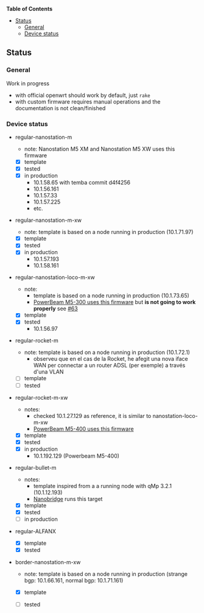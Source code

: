 <!-- START doctoc generated TOC please keep comment here to allow auto update -->
<!-- DON'T EDIT THIS SECTION, INSTEAD RE-RUN doctoc TO UPDATE -->
**Table of Contents**

- [Status](#status)
  - [General](#general)
  - [Device status](#device-status)

<!-- END doctoc generated TOC please keep comment here to allow auto update -->

## Status

### General

Work in progress

- with official openwrt should work by default, just `rake`
- with custom firmware requires manual operations and the documentation is not clean/finished

### Device status

- regular-nanostation-m

    - note: Nanostation M5 XM and Nanostation M5 XW uses this firmware
    - [x] template
    - [x] tested
    - [x] in production
        - 10.1.58.65 with temba commit d4f4256
        - 10.1.56.161
        - 10.1.57.33
        - 10.1.57.225
        - etc.

- regular-nanostation-m-xw

    - note: template is based on a node running in production (10.1.71.97)
    - [x] template
    - [x] tested
    - [x] in production
      - 10.1.57.193
      - 10.1.58.161

- regular-nanostation-loco-m-xw

    - note:
        - template is based on a node running in production (10.1.73.65)
        - [PowerBeam M5-300 uses this firmware](https://openwrt.org/toh/ubiquiti/powerbeam?s[]=powerbeam) but **is not going to work properly** see [#63](https://gitlab.com/guifi-exo/temba/issues/63)
    - [x] template
    - [x] tested
      - 10.1.56.97

- regular-rocket-m

    - note: template is based on a node running in production (10.1.72.1)
        - observeu que en el cas de la Rocket, he afegit una nova iface WAN per connectar a un router ADSL (per exemple) a través d'una VLAN
    - [ ] template
    - [ ] tested

- regular-rocket-m-xw

    - notes:
        - checked 10.1.27.129 as reference, it is similar to nanostation-loco-m-xw
        - [PowerBeam M5-400 uses this firmware](https://openwrt.org/toh/ubiquiti/powerbeam?s[]=powerbeam)
    - [x] template
    - [x] tested
    - [x] in production
      - 10.1.192.129 (Powerbeam M5-400)

- regular-bullet-m

    - notes:
        - template inspired from a a running node with qMp 3.2.1 (10.1.12.193)
        - [Nanobridge](https://openwrt.org/toh/ubiquiti/airmaxm) runs this target
    - [x] template
    - [x] tested
    - [ ] in production

- regular-ALFANX
    - [x] template
    - [x] tested

- border-nanostation-m-xw

    - note: template is based on a node running in production (strange bgp: 10.1.66.161, normal bgp: 10.1.71.161)
    - [x] template
    - [ ] tested

